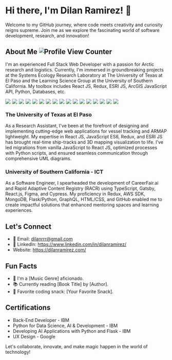 # Hi there, I'm Dilan Ramirez! 👋

Welcome to my GitHub journey, where code meets creativity and curiosity reigns supreme. Join me as we explore the fascinating world of software development, research, and innovation!

## About Me ![Profile View Counter](https://komarev.com/ghpvc/?username=DilanRamirez)

I'm an experienced Full Stack Web Developer with a passion for Arctic research and logistics. Currently, I'm immersed in groundbreaking projects at the Systems Ecology Research Laboratory at The University of Texas at El Paso and the Learning Science Group at the University of Southern California. My toolbox includes React JS, Redux, ESRI JS, ArcGIS JavaScript API, Python, Databases, etc.

<div style="display: flex; flex-wrap: wrap;">
    <img src="https://img.shields.io/badge/-HTML5-E34F26?style=flat&logo=html5&logoColor=white" style="margin-right: 5px;">
    <img src="https://img.shields.io/badge/-CSS3-1572B6?style=flat&logo=css3&logoColor=white" style="margin-right: 5px;">
    <img src="https://img.shields.io/badge/-Bootstrap-563D7C?style=flat&logo=bootstrap&logoColor=white" style="margin-right: 5px;">
    <img src="https://img.shields.io/badge/-JavaScript-eed718?style=flat&logo=javascript&logoColor=ffffff" style="margin-right: 5px;">
    <img src="https://img.shields.io/badge/-Sass-cc6699?style=flat&logo=sass&logoColor=ffffff" style="margin-right: 5px;">
    <img src="https://img.shields.io/badge/-React-000000?style=flat&logo=react&logoColor=00c8ff" style="margin-right: 5px;">
    <img src="https://img.shields.io/badge/-MongoDB-4DB33D?style=flat&logo=mongodb&logoColor=FFFFFF" style="margin-right: 5px;">
    <img src="https://img.shields.io/badge/-GraphQL-e535ab?style=flat&logo=graphql&logoColor=FFFFFF" style="margin-right: 5px;">
    <img src="https://img.shields.io/badge/-MySQL-F29111?style=flat&logo=mysql&logoColor=FFFFFF" style="margin-right: 5px;">
    <img src="https://img.shields.io/badge/-Express.js-787878?style=flat" style="margin-right: 5px;">
    <img src="https://img.shields.io/badge/-Node.js-3C873A?style=flat&logo=Node.js&logoColor=white" style="margin-right: 5px;">
    <img src="https://img.shields.io/badge/Amazon_AWS-FF9900?style=flat&logo=amazonaws&logoColor=white" style="margin-right: 5px;">
    <img src="https://img.shields.io/badge/-Progressive%20Web%20Apps-5A0FC8?style=flat" style="margin-right: 5px;">
    <img src="https://img.shields.io/badge/-GIS-5A0FC8?style=flat&logoColor=white" style="margin-right: 5px;">
    <img src="https://img.shields.io/badge/Android-3DDC84?style=flat&logo=android&logoColor=white" style="margin-right: 5px;">
    <img src="https://img.shields.io/badge/GIT-E44C30?style=flat&logo=git&logoColor=white" style="margin-right: 5px;">
    <img src="https://img.shields.io/badge/Python-3776AB?style=flat&logo=python&logoColor=white">
</div>




### The University of Texas at El Paso

As a Research Assistant, I've been at the forefront of designing and implementing cutting-edge web applications for vessel tracking and ARMAP lightweight. My expertise in React JS, JavaScript ES6, Redux, and ESRI JS has brought real-time ship-tracks and 3D mapping visualization to life. I've led migrations from vanilla JavaScript to React JS, optimized processes with Python scripts, and ensured seamless communication through comprehensive UML diagrams.

### University of Southern California - ICT

As a Software Engineer, I spearheaded the development of CareerFair.ai and Rapid Adaptive Content Registry (RACR) using TypeScript, Gatsby, React.js, Figma, and Cypress. My proficiency in Redux, AWS SDK, MongoDB, Flask/Python, GraphQL, HTML/CSS, and GitHub enabled me to create impactful solutions that enhanced mentoring spaces and learning experiences.

## Let's Connect

- 📧 Email: dilanrrr@gmail.com
- 💼 LinkedIn: https://www.linkedin.com/in/dilanramirez/
- Website: https://dilanramirez.com/

## Fun Facts

- 🎵 I'm a [Music Genre] aficionado.
- 📚 Currently reading [Book Title] by [Author].
- 🌟 Favorite coding snack: [Your Favorite Snack].

## Certifications

- Back-End Developer - IBM
- Python for Data Science, AI & Development - IBM
- Developing AI Applications with Python and Flask - IBM
- UX Design - Google

Let's collaborate, innovate, and make magic happen in the world of technology!
